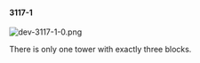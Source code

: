 #### 3117-1
![dev-3117-1-0.png](https://github.com/lil-lab/nlvr/raw/master/nlvr/dev/images/2/dev-3117-1-0.png "dev-3117-1-0.png")

There is only one tower with exactly three blocks.